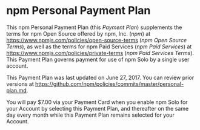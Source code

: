 # npm Personal Payment Plan

This npm Personal Payment Plan (this _Payment Plan_) supplements
the terms for npm Open Source offered by npm, Inc. (_npm_) at
<https://www.npmjs.com/policies/open-source-terms> (_npm Open Source
Terms_), as well as the terms for npm Paid Services (_npm Paid Services_)
at <https://www.npmjs.com/policies/private-terms> (_npm Paid
Services Terms_). This Payment Plan governs payment for use of
npm Solo by a single user account.

This Payment Plan was last updated on
June 27, 2017.
You can review prior versions at
<https://github.com/npm/policies/commits/master/personal-plan.md>.

You will pay $7.00 via your Payment Card when you enable npm Solo
for your Account by selecting this Payment Plan, and thereafter
on the same day every month while this Payment Plan remains
selected for your Account.
